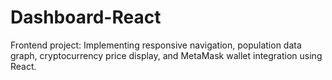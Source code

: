 # Dashboard-React
Frontend project: Implementing responsive navigation, population data graph, cryptocurrency price display, and MetaMask wallet integration using React.

